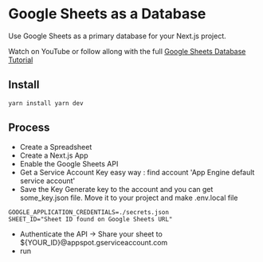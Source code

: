 # Google Sheets as a Database

Use Google Sheets as a primary database for your Next.js project. 

Watch on YouTube or follow allong with the full [Google Sheets Database Tutorial](https://fireship.io/lessons/google-sheets-database-nextjs/) 
## Install
``
yarn install
yarn dev
``

## Process
* Create a Spreadsheet
* Create a Next.js App
* Enable the Google Sheets API
* Get a Service Account Key
easy way : find account 'App Engine default service account'
* Save the Key
Generate key to the account and you can get some_key.json file.
Move it to your project and make .env.local file
```
GOOGLE_APPLICATION_CREDENTIALS=./secrets.json
SHEET_ID="Sheet ID found on Google Sheets URL"
```
* Authenticate the API
-> Share your sheet to ${YOUR_ID}@appspot.gserviceaccount.com
* run